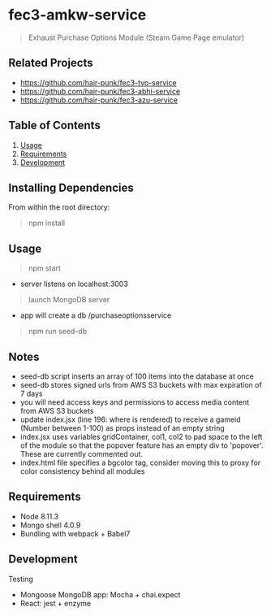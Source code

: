 # fec3-amkw-service

> Exhaust Purchase Options Module (Steam Game Page emulator)

## Related Projects

  - https://github.com/hair-punk/fec3-tvo-service
  - https://github.com/hair-punk/fec3-abhi-service
  - https://github.com/hair-punk/fec3-azu-service

## Table of Contents

1. [Usage](#Usage)
1. [Requirements](#requirements)
1. [Development](#development)

## Installing Dependencies
From within the root directory:
> npm install

## Usage
> npm start
  - server listens on localhost:3003
> launch MongoDB server
  - app will create a db /purchaseoptionsservice
  > npm run seed-db

## Notes
- seed-db script inserts an array of 100 items into the database at once
- seed-db stores signed urls from AWS S3 buckets with max expiration of 7 days
- you will need access keys and permissions to access media content from AWS S3 buckets
- update index.jsx (line 196: where <App/> is rendered) to receive a gameid (Number between 1-100) as props instead of an empty string
- index.jsx uses variables gridContainer, col1, col2 to pad space to the left of the module so that the popover feature has an empty div to 'popover'. These are currently commented out.
- index.html file specifies a bgcolor tag, consider moving this to proxy for color consistency behind all modules

## Requirements
- Node 8.11.3
- Mongo shell 4.0.9
- Bundling with webpack + Babel7

## Development
Testing
- Mongoose MongoDB app: Mocha + chai.expect
- React: jest + enzyme


